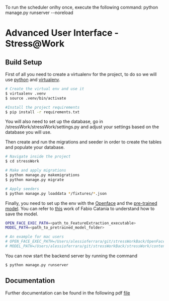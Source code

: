 To run the scheduler onlhy once, execute the following command:
python manage.py runserver --noreload

# Advanced User Interface - Stress@Work

## Build Setup

First of all you need to create a virtualenv for the project, to do so we will
use [python](https://www.python.org/downloads/) and [virtualenv](https://pypi.org/project/virtualenv/).

```bash
# Create the virtual env and use it
$ virtualenv .venv
$ source .venv/bin/activate

#Install the project requirements
$ pip install -r requirements.txt
```

You will also need to set up the database, go in /stressWork/stressWork/settings.py and adjust your settings based on the database you will use.

Then create and run the migrations and seeder in order to create the tables and populate your database.

```bash
# Navigate inside the project
$ cd stressWork

# Make and apply migrations
$ python manage.py makemigrations
$ python manage.py migrate

# Apply seeders
$ python manage.py loaddata */fixtures/*.json

```

Finally, you need to set up the env with the [Openface](https://github.com/TadasBaltrusaitis/OpenFace) and the [pre-trained model](https://www.dropbox.com/s/abiyfxo2c3a9jcu/pretrained-model.zip). You can refer to [this](https://zenodo.org/record/6569824#.Y-FLG-zML0r) work of Fabio Catania to understand how to save the model.

```bash
OPEN_FACE_EXEC_PATH=<path_to_FeatureExtraction_executable>
MODEL_PATH=<path_to_pretrained_model_folder>

# An example for mac users
# OPEN_FACE_EXEC_PATH=/Users/alessioferrara/git/stressWorkBack/OpenFace/build/bin/FeatureExtraction
# MODEL_PATH=/Users/alessioferrara/git/stressWorkBack/stressWork/content/model/pretrained-model
```

You can now start the backend server by running the command

```bash
$ python manage.py runserver
```

## Documentation

Further documentation can be found in the following pdf [file]()




